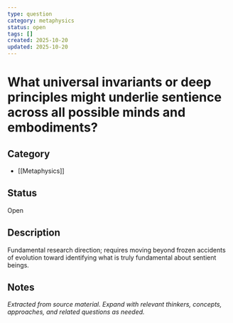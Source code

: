 ```yaml
---
type: question
category: metaphysics
status: open
tags: []
created: 2025-10-20
updated: 2025-10-20
---
```


# What universal invariants or deep principles might underlie sentience across all possible minds and embodiments?

## Category

- [[Metaphysics]]

## Status

Open

## Description

Fundamental research direction; requires moving beyond frozen accidents of evolution toward identifying what is truly fundamental about sentient beings.

## Notes

*Extracted from source material. Expand with relevant thinkers, concepts, approaches, and related questions as needed.*
